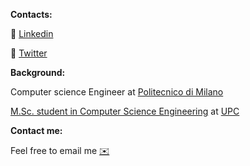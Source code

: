 **Contacts:**

🔗 [Linkedin](https://www.linkedin.com/in/riccardocecco/) 

🔗 [Twitter](https://twitter.com/CeccoRiccardo) 



**Background:**

Computer science Engineer at [Politecnico di Milano](https://www.polimi.it/)

[M.Sc. student in Computer Science Engineering](https://www.fib.upc.edu/en/studies/masters/master-innovation-and-research-informatics/curriculum/specializations/computer-networks-and-distributed-systems)   at [UPC](https://www.upc.edu/en)



**Contact me:**

Feel free to email me [✉️](ceccoriccardo1997@gmail.com)
